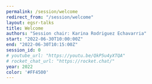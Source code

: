 ```yaml
---
permalink: /session/welcome
redirect_from: "/session/welcome"
layout: egsr-talks
title: Welcome
authors: "Session chair: Karina Rodriguez Echavarria"
start: "2022-06-30T10:00:00Z"
end: "2022-06-30T10:15:00Z"
session_id: 0
# youtube_url: "https://youtu.be/QkP5u4yXTQA"
# rocket_chat_url: "https://rocket.chat/"
year: 2022
color: '#FF4500'
---
```

